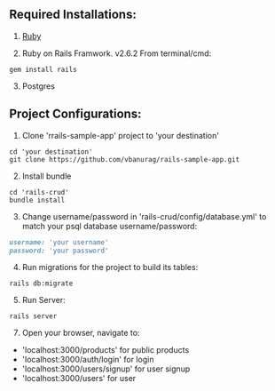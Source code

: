 ## Required Installations:
1. [Ruby](https://www.ruby-lang.org/en/downloads/)
	
2. Ruby on Rails Framwork. v2.6.2
From terminal/cmd:
```
gem install rails
```
3. Postgres



## Project Configurations:
1. Clone 'rrails-sample-app' project to 'your destination'
```
cd 'your destination'
git clone https://github.com/vbanurag/rails-sample-app.git
```

2. Install bundle
```
cd 'rails-crud'
bundle install
```
3. Change username/password in 'rails-crud/config/database.yml' to match your psql database username/password:
```ruby
username: 'your username'
password: 'your password'
```

4. Run migrations for the project to build its tables:
```
rails db:migrate
```

5. Run Server:
```
rails server
```

7. Open your browser, navigate to:
* 'localhost:3000/products' for public products
* 'localhost:3000/auth/login' for login
* 'localhost:3000/users/signup' for user signup
* 'localhost:3000/users' for user 




